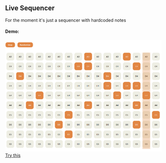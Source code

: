 ## Live Sequencer

For the moment it's just a sequencer with hardcoded notes

#### Demo:

![Live sequencer](images/sequencer.jpg)  
[Try this](https://sunteago.github.io/simple-music-visualization/)
